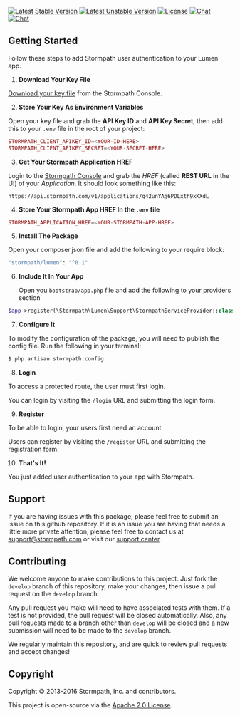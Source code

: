 [![Latest Stable Version](https://poser.pugx.org/stormpath/lumen/v/stable.svg)](https://packagist.org/packages/stormpath/lumen)
[![Latest Unstable Version](https://poser.pugx.org/stormpath/lumen/v/unstable.svg)](https://packagist.org/packages/stormpath/lumen)
[![License](https://poser.pugx.org/stormpath/lumen/license.svg)](https://packagist.org/packages/stormpath/lumen)
[![Chat](https://img.shields.io/badge/chat-on%20freenode%20-green.svg)](http://webchat.freenode.net/?channels=#stormpath)
[![Chat](https://img.shields.io/badge/support-support@stormpath.com-blue.svg)](mailto:support@stormpath.com?subject=Stormpath+Lumen+Integration)


## Getting Started

Follow these steps to add Stormpath user authentication to your Lumen app.

1. **Download Your Key File**

  [Download your key file](https://support.stormpath.com/hc/en-us/articles/203697276-Where-do-I-find-my-API-key-) from the Stormpath Console.

2. **Store Your Key As Environment Variables**

  Open your key file and grab the **API Key ID** and **API Key Secret**, then add this to your `.env` file in the root of your project:

  ```php
  STORMPATH_CLIENT_APIKEY_ID=<YOUR-ID-HERE>
  STORMPATH_CLIENT_APIKEY_SECRET=<YOUR-SECRET-HERE>
  ```

3. **Get Your Stormpath Application HREF**

  Login to the [Stormpath Console](https://api.stormpath.com/) and grab the *HREF* (called **REST URL** in the UI) of your *Application*. It should look something like this:

  `https://api.stormpath.com/v1/applications/q42unYAj6PDLxth9xKXdL`

4. **Store Your Stormpath App HREF In the `.env` file**

  ```php
  STORMPATH_APPLICATION_HREF=<YOUR-STORMPATH-APP-HREF>
  ```

5. **Install The Package**
    
  Open your composer.json file and add the following to your require block:
  
  ```bash
  "stormpath/lumen": "^0.1"
  ```

6. **Include It In Your App**

   Open you `bootstrap/app.php` file and add the following to your providers section

  ```php
  $app->register(\Stormpath\Lumen\Support\StormpathServiceProvider::class);
  ```

7. **Configure It**

  To modify the configuration of the package, you will need to publish the config file. Run the following in your terminal:

  ```bash
  $ php artisan stormpath:config
  ```

8. **Login**

  To access a protected route, the user must first login.

  You can login by visiting the `/login` URL and submitting the login form.


9. **Register**

  To be able to login, your users first need an account.

  Users can register by visiting the `/register` URL and submitting the
  registration form.

10. **That's It!**

  You just added user authentication to your app with Stormpath. 



## Support
If you are having issues with this package, please feel free to submit an issue on this github repository.  If it is
an issue you are having that needs a little more private attention, please feel free to contact us at
[support@stormpath.com](mailto:support@stormpath.com?subject=Stormpath+Lumen+Integration) or visit our
[support center](https://support.stormpath.com).

## Contributing
We welcome anyone to make contributions to this project. Just fork the `develop` branch of this repository, make your
changes, then issue a pull request on the `develop` branch.

Any pull request you make will need to have associated tests with them.  If a test is not provided, the pull request
will be closed automatically.  Also, any pull requests made to a branch other than `develop` will be closed and a
new submission will need to be made to the `develop` branch.

We regularly maintain this repository, and are quick to review pull requests and accept changes!

## Copyright

Copyright &copy; 2013-2016 Stormpath, Inc. and contributors.

This project is open-source via the [Apache 2.0 License](http://www.apache.org/licenses/LICENSE-2.0).


[documentation]: https://docs.stormpath.com/php/laravel/latest/
